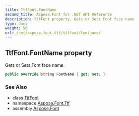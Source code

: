 ```yaml
---
title: TtfFont.FontName
second_title: Aspose.Font for .NET API Reference
description: TtfFont property. Gets or Sets Font face name
type: docs
weight: 50
url: /net/aspose.font.ttf/ttffont/fontname/
---
```

## TtfFont.FontName property

Gets or Sets Font face name.

```csharp
public override string FontName { get; set; }
```

### See Also

* class [TtfFont](../)
* namespace [Aspose.Font.Ttf](../../ttffont/)
* assembly [Aspose.Font](../../../)


